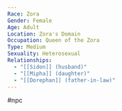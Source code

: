 ```yaml
---
Race: Zora
Gender: Female
Age: Adult
Location: Zora's Domain
Occupation: Queen of the Zora
Type: Medium
Sexuality: Heterosexual
Relationships:
  - "[[Sidon]] (husband)"
  - "[[Mipha]] (daughter)"
  - "[[Dorephan]] (father-in-law)"
---
```

 #npc 

